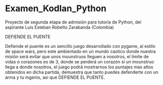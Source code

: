 # Examen_Kodlan_Python
Proyecto de segunda etapa de admisión para tutoría de Python, del aspirante Luis Esteban Robelto Zarabanda (Colombia)


DEFIENDE EL PUENTE

Defiende el puente es un sencillo juego desarrollado con pygame, al estilo de space wars, pero este ambientado en un mundo caotico donde nuestra misión será evitar que unos mounstruos lleguen a nosotros, el limite de vidas o corazones es de 3, donde se perderá un corazón si un mounstruo llega a donde nosotros, el juego podrá mostrarnos los puntajes mas altos obtenidos en dicha partida, demuestra que tanto puedes defenderte con un arma y tu ingenio, asi que DEFIENDE EL PUENTE.
